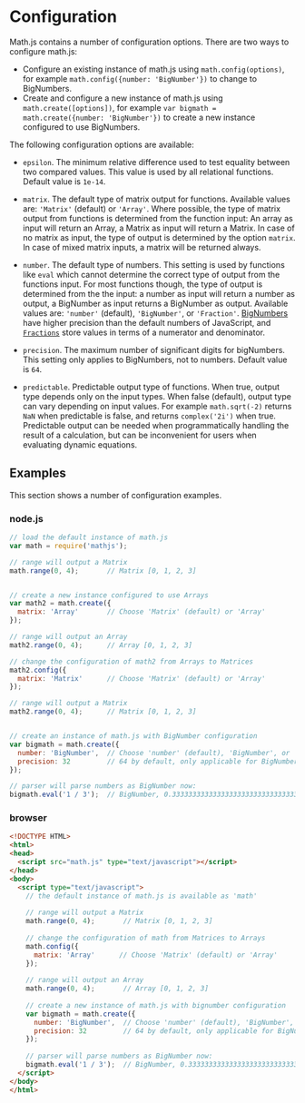 # Configuration

Math.js contains a number of configuration options. There are two ways to 
configure math.js:

- Configure an existing instance of math.js using `math.config(options)`,
  for example `math.config({number: 'BigNumber'})` to change to BigNumbers.
- Create and configure a new instance of math.js using `math.create([options])`,
  for example `var bigmath = math.create({number: 'BigNumber'})` to create a new
  instance configured to use BigNumbers.

The following configuration options are available:

- `epsilon`. The minimum relative difference used to test equality between two
  compared values. This value is used by all relational functions.
  Default value is `1e-14`.

- `matrix`. The default type of matrix output for functions.
  Available values are: `'Matrix'` (default) or `'Array'`.
  Where possible, the type of matrix output from functions is determined from
  the function input: An array as input will return an Array, a Matrix as input
  will return a Matrix. In case of no matrix as input, the type of output is
  determined by the option `matrix`. In case of mixed matrix
  inputs, a matrix will be returned always.

- `number`. The default type of numbers. This setting is used by functions
  like `eval` which cannot determine the correct type of output from the
  functions input. For most functions though, the type of output is determined
  from the the input: a number as input will return a number as output,
  a BigNumber as input returns a BigNumber as output.
  Available values are: `'number'` (default), `'BigNumber'`, or `'Fraction'`.
  [BigNumbers](../datatypes/bignumbers.js) have higher precision than the default
  numbers of JavaScript, and [`Fractions`](../datatypes/fractions.js) store
  values in terms of a numerator and denominator.

- `precision`. The maximum number of significant digits for bigNumbers.
  This setting only applies to BigNumbers, not to numbers.
  Default value is `64`.

- `predictable`. Predictable output type of functions. When true, output type 
  depends only on the input types. When false (default), output type can vary 
  depending on input values. For example `math.sqrt(-2)` returns `NaN` when 
  predictable is false, and returns `complex('2i')` when true. 
  Predictable output can be needed when programmatically handling the result of 
  a calculation, but can be inconvenient for users when evaluating dynamic 
  equations.


## Examples

This section shows a number of configuration examples.

### node.js

```js
// load the default instance of math.js
var math = require('mathjs');

// range will output a Matrix
math.range(0, 4);       // Matrix [0, 1, 2, 3]


// create a new instance configured to use Arrays
var math2 = math.create({
  matrix: 'Array'       // Choose 'Matrix' (default) or 'Array'
});

// range will output an Array 
math2.range(0, 4);      // Array [0, 1, 2, 3]

// change the configuration of math2 from Arrays to Matrices
math2.config({
  matrix: 'Matrix'      // Choose 'Matrix' (default) or 'Array'
});

// range will output a Matrix
math2.range(0, 4);      // Matrix [0, 1, 2, 3]


// create an instance of math.js with BigNumber configuration
var bigmath = math.create({
  number: 'BigNumber',  // Choose 'number' (default), 'BigNumber', or 'Fraction'
  precision: 32         // 64 by default, only applicable for BigNumbers
});

// parser will parse numbers as BigNumber now:
bigmath.eval('1 / 3');  // BigNumber, 0.33333333333333333333333333333333
```

### browser


```html
<!DOCTYPE HTML>
<html>
<head>
  <script src="math.js" type="text/javascript"></script>
</head>
<body>
  <script type="text/javascript">
    // the default instance of math.js is available as 'math'
  
    // range will output a Matrix
    math.range(0, 4);       // Matrix [0, 1, 2, 3]
    
    // change the configuration of math from Matrices to Arrays
    math.config({
      matrix: 'Array'      // Choose 'Matrix' (default) or 'Array'
    });
    
    // range will output an Array 
    math.range(0, 4);       // Array [0, 1, 2, 3]
    
    // create a new instance of math.js with bignumber configuration
    var bigmath = math.create({
      number: 'BigNumber',  // Choose 'number' (default), 'BigNumber', or 'Fraction'
      precision: 32         // 64 by default, only applicable for BigNumbers
    });
    
    // parser will parse numbers as BigNumber now:
    bigmath.eval('1 / 3');  // BigNumber, 0.33333333333333333333333333333333
  </script>
</body>
</html>
```
